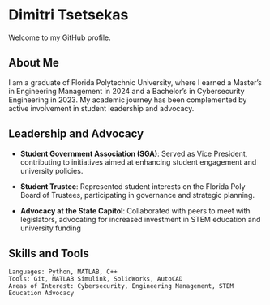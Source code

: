 
# Dimitri Tsetsekas

Welcome to my GitHub profile.

## About Me

I am a graduate of Florida Polytechnic University, where I earned a Master’s in Engineering Management in 2024 and a Bachelor’s in Cybersecurity Engineering in 2023. My academic journey has been complemented by active involvement in student leadership and advocacy.

## Leadership and Advocacy

- **Student Government Association (SGA)**: Served as Vice President, contributing to initiatives aimed at enhancing student engagement and university policies.
  
- **Student Trustee**: Represented student interests on the Florida Poly Board of Trustees, participating in governance and strategic planning.

- **Advocacy at the State Capitol**: Collaborated with peers to meet with legislators, advocating for increased investment in STEM education and university funding 

## Skills and Tools

```text
Languages: Python, MATLAB, C++
Tools: Git, MATLAB Simulink, SolidWorks, AutoCAD
Areas of Interest: Cybersecurity, Engineering Management, STEM Education Advocacy
